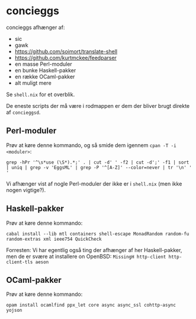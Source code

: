# concieggs

concieggs afhænger af:

  + sic
  + gawk
  + https://github.com/soimort/translate-shell
  + https://github.com/kurtmckee/feedparser
  + en masse Perl-moduler
  + en bunke Haskell-pakker
  + en række OCaml-pakker
  + alt muligt mere

Se `shell.nix` for et overblik.

De eneste scripts der må være i rodmappen er dem der bliver brugt direkte af
`concieggsd`.

## Perl-moduler

Prøv at køre denne kommando, og så smide dem igennem `cpan -T -i <moduler>`:

```
grep -hPr '^\s*use (\S*).*;' . | cut -d' ' -f2 | cut -d';' -f1 | sort | uniq | grep -v 'EggsML' | grep -P '^[A-Z]' --color=never | tr '\n' ' '
```

Vi afhænger vist af nogle Perl-moduler der ikke er i `shell.nix` (men ikke nogen vigtige?).

## Haskell-pakker

Prøv at køre denne kommando:

```
cabal install --lib mtl containers shell-escape MonadRandom random-fu random-extras xml ieee754 QuickCheck
```

Forresten: Vi har egentlig også ting der afhænger af her Haskell-pakker, men de er svære at installere on OpenBSD: `MissingH http-client http-client-tls aeson`

## OCaml-pakker

Prøv at køre denne kommando:

```
opam install ocamlfind ppx_let core async async_ssl cohttp-async yojson
```
